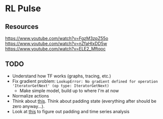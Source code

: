 # RL Pulse

## Resources

https://www.youtube.com/watch?v=FgzM3zpZ55o
https://www.youtube.com/watch?v=nZfaHIxDD5w
https://www.youtube.com/watch?v=ELE2_Mftqoc

## TODO

- Understand how TF works (graphs, tracing, etc.)
- Fix gradient problem: `LookupError: No gradient defined for operation 'IteratorGetNext' (op type: IteratorGetNext)`
  - Make simple model, build up to where I'm at now
- Normalize actions
- Think about [this](https://datascience.stackexchange.com/questions/26366/training-an-rnn-with-examples-of-different-lengths-in-keras). Think about padding state (everything after should be zero anyway...).
- Look at [this](https://www.tensorflow.org/tutorials/structured_data/time_series) to figure out padding and time series analysis
